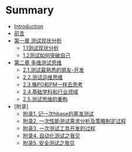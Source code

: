# Summary

* [Introduction](README.md)
* [前言](foreword/foreword.md)
* [第一章 测试现状分析]()
	* [1.1测试现状分析](./chapter-1/测试现状分析.md)
	* [1.2测试如何突破自己]()
* [第二章 多维测试思维]()
	* [2.1.测试最熟悉的朋友-开发]()
	* [2.2.测试运维思维]()
	* [2.3.像PO和PM一样去思考]()
	* [2.4.基础学科和行业领域]()
	* [2.5.测试思维的重构]()
* [附录]
	* [附录1. 记一次hbase的基准测试](patch/hbase基准测试.md)
	* [附录2. 一次性能测试需求分析及策略制定过程](patch/性能需求分析及策略制定.md)
	* [附录3. 一次测试工具开发的过程](patch/测试工具开发.md)
	* [附录4. 自动化测试之我见](patch/自动化测试.md)
	* [附录5. 安全测试之我见](patch/自动化测试.md)
	




